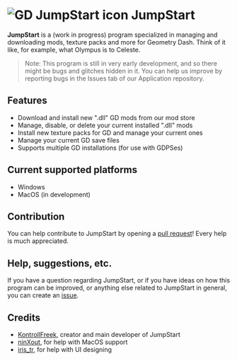 # ![GD JumpStart icon](https://github.com/GD-JumpStart.png?size=40) JumpStart
**JumpStart** is a (work in progress) program specialized in managing and downloading mods, texture packs and more for Geometry Dash. Think of it like, for example, what Olympus is to Celeste.
> Note: This program is still in very early development, and so there might be bugs and glitches hidden in it. You can help us improve by reporting bugs in the Issues tab of our Application repository. 
## Features
- Download and install new ".dll" GD mods from our mod store
- Manage, disable, or delete your current installed ".dll" mods
- Install new texture packs for GD and manage your current ones
- Manage your current GD save files
- Supports multiple GD installations (for use with GDPSes)
## Current supported platforms
- Windows
- MacOS (in development)
## Contribution
You can help contribute to JumpStart by opening a [pull request](https://github.com/GD-JumpStart/Application/pulls)! Every help is much appreciated.
## Help, suggestions, etc.
If you have a question regarding JumpStart, or if you have ideas on how this program can be improved, or anything else related to JumpStart in general, you can create an [issue](https://github.com/GD-JumpStart/Application/issues).
## Credits
- [KontrollFreek](https://twitter.com/KontrollF), creator and main developer of JumpStart
- [ninXout](https://github.com/ninXout), for help with MacOS support
- [iris_tr](https://twitter.com/1vbbbbb_uwu), for help with UI designing
